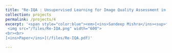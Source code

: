 ```yaml
---
title: "Re-IQA : Unsupervised Learning for Image Quality Assessment in the Wild"
collection: projects
permalink: /projects/4
excerpt: '<span style="color:blue"><em>[<ins>Sandeep Mishra</ins><sup>*</sup>](https://sandeep-sm.github.io/)</em></span>, <span style="color:blue"><em>[Avinab Saha<sup>*</sup>](https://www.linkedin.com/in/avinab-saha-4bb09b57/)</em></span> , <span style="color:blue"><em>[Alan C. Bovik](https://www.ece.utexas.edu/people/faculty/alan-bovik)</em></span> <br> This work is currently under review. <br> <br>
 <img src="/files/Re-IQA.png" width="600">
<br><br>
[<ins>Paper</ins>](/files/Re-IQA.pdf)'

---
```

